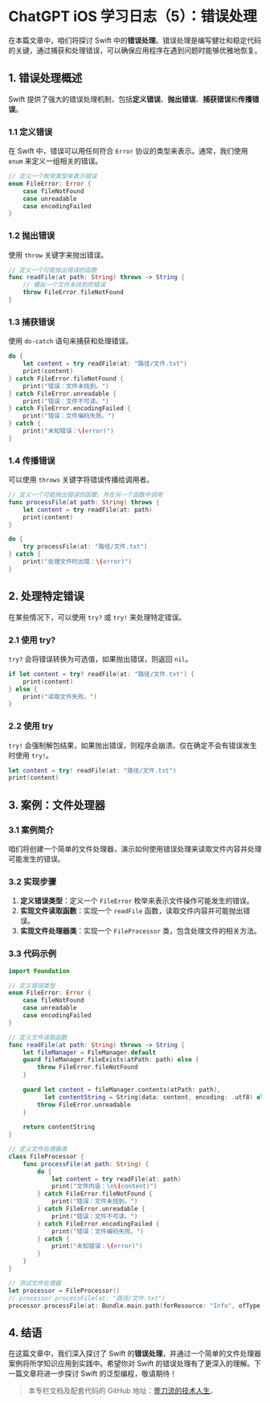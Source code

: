# ChatGPT iOS 学习日志（5）：错误处理

在本篇文章中，咱们将探讨 Swift 中的**错误处理**。错误处理是编写健壮和稳定代码的关键，通过捕获和处理错误，可以确保应用程序在遇到问题时能够优雅地恢复。

## 1. 错误处理概述

Swift 提供了强大的错误处理机制，包括**定义错误**、**抛出错误**、**捕获错误**和**传播错误**。

### 1.1 定义错误

在 Swift 中，错误可以用任何符合 `Error` 协议的类型来表示。通常，我们使用 `enum` 来定义一组相关的错误。

```swift
// 定义一个枚举类型来表示错误
enum FileError: Error {
    case fileNotFound
    case unreadable
    case encodingFailed
}
```

### 1.2 抛出错误

使用 `throw` 关键字来抛出错误。

```swift
// 定义一个可能抛出错误的函数
func readFile(at path: String) throws -> String {
    // 模拟一个文件未找到的错误
    throw FileError.fileNotFound
}
```

### 1.3 捕获错误

使用 `do-catch` 语句来捕获和处理错误。

```swift
do {
    let content = try readFile(at: "路径/文件.txt")
    print(content)
} catch FileError.fileNotFound {
    print("错误：文件未找到。")
} catch FileError.unreadable {
    print("错误：文件不可读。")
} catch FileError.encodingFailed {
    print("错误：文件编码失败。")
} catch {
    print("未知错误：\(error)")
}
```

### 1.4 传播错误

可以使用 `throws` 关键字将错误传播给调用者。

```swift
// 定义一个可能抛出错误的函数，并在另一个函数中调用
func processFile(at path: String) throws {
    let content = try readFile(at: path)
    print(content)
}

do {
    try processFile(at: "路径/文件.txt")
} catch {
    print("处理文件时出错：\(error)")
}
```

## 2. 处理特定错误

在某些情况下，可以使用 `try?` 或 `try!` 来处理特定错误。

### 2.1 使用 try?

`try?` 会将错误转换为可选值，如果抛出错误，则返回 `nil`。

```swift
if let content = try? readFile(at: "路径/文件.txt") {
    print(content)
} else {
    print("读取文件失败。")
}
```

### 2.2 使用 try

`try!` 会强制解包结果，如果抛出错误，则程序会崩溃。仅在确定不会有错误发生时使用 `try!`。

```swift
let content = try! readFile(at: "路径/文件.txt")
print(content)
```

## 3. 案例：文件处理器

### 3.1 案例简介

咱们将创建一个简单的文件处理器，演示如何使用错误处理来读取文件内容并处理可能发生的错误。

### 3.2 实现步骤

1. **定义错误类型**：定义一个 `FileError` 枚举来表示文件操作可能发生的错误。
2. **实现文件读取函数**：实现一个 `readFile` 函数，读取文件内容并可能抛出错误。
3. **实现文件处理器类**：实现一个 `FileProcessor` 类，包含处理文件的相关方法。

### 3.3 代码示例

```swift
import Foundation

// 定义错误类型
enum FileError: Error {
    case fileNotFound
    case unreadable
    case encodingFailed
}

// 定义文件读取函数
func readFile(at path: String) throws -> String {
    let fileManager = FileManager.default
    guard fileManager.fileExists(atPath: path) else {
        throw FileError.fileNotFound
    }
    
    guard let content = fileManager.contents(atPath: path),
          let contentString = String(data: content, encoding: .utf8) else {
        throw FileError.unreadable
    }
    
    return contentString
}

// 定义文件处理器类
class FileProcessor {
    func processFile(at path: String) {
        do {
            let content = try readFile(at: path)
            print("文件内容：\n\(content)")
        } catch FileError.fileNotFound {
            print("错误：文件未找到。")
        } catch FileError.unreadable {
            print("错误：文件不可读。")
        } catch FileError.encodingFailed {
            print("错误：文件编码失败。")
        } catch {
            print("未知错误：\(error)")
        }
    }
}

// 测试文件处理器
let processor = FileProcessor()
// processor.processFile(at: "路径/文件.txt")
processor.processFile(at: Bundle.main.path(forResource: "Info", ofType: "plist") ?? "路径/文件.txt")
```

## 4. 结语

在这篇文章中，我们深入探讨了 Swift 的**错误处理**，并通过一个简单的文件处理器案例将所学知识应用到实践中。希望你对 Swift 的错误处理有了更深入的理解。下一篇文章将进一步探讨 Swift 的泛型编程，敬请期待！

> 本专栏文档及配套代码的 GitHub 地址：[壹刀流的技术人生](https://github.com/IdEvEbI/idevebi.github.io)。
